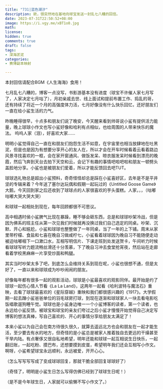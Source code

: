 ```yaml
---
title: "731|蓝色潮汐" 
description: 欸，很突然地在基地向球宝发送一封乱七八糟的回信。
date: 2023-07-31T22:50:52+08:00  
image: https://i.vgy.me/xBT1o0.jpg 
math: 
license: 
hidden: true
comments: true
draft: false
tags:
- 深海淤泥
categories:
- 赛博副本映射

---
```


本封回信请配合BGM《人生海海》食用！

七月乱七八糟的，博客一点没写，书影游基本没有进度（球宝不许催人家七月写了，人家决定七月咕了），月初亲戚去世、线上面试和提前布置工作、捣乱的哥，还有持续了将近一个月的高强度体力活，七月好像没有什么快乐回忆，还好朋友们一直在给小鲨生活的力气。

昨晚睡得很早，十点多和朋友们说了晚安，今天醒来看到帅哥说小鲨有提供活力能量，晚上球球小作文也写小鲨好像和哈利有点相似，也给周围的人带来快乐的魔法。
呜呜人家（泪），好喜欢大家……

明明小鲨觉得自己一直在和朋友们抱怨生活不如意，在宇宙里也相当放肆地在吐黑泥，但是也是因为有想要分享开心的友人在，所以才会在开车时候看着云看着路边风景寻找喜欢的一框，会在家开窗通风、做饭发呆、晾衣服发呆时候看到漂亮的晚霞，然后飞奔到天台去拍下天空和云，会记下有趣的事情吧啦吧啦和朋友一顿劈头盖脸地分享。小鲨也是被朋友们爱着，所以才能反馈回去吧TUT。

球球选礼物总是超出小鲨预料，奇奇怪怪却总是踩在小鲨喜好区，去年是不是平井坚的专辑来着？今年送了塞尔达玩偶和假期一起玩过的《Untitled Goose Game》大鹅，今天回到家之后还收到了球球点的人家很喜欢的芋头蛋糕。人家，，，（咕嘟咕嘟大哭大哭大哭）

和球球一起相处到现在，每年回顾都很不可思议。

高中相遇时侯小鲨脾气比现在暴躁，睡不够会砸东西，总是和球球吵架冷战，但是因为佛系的班主任从第一次见我们时候就再没换过我们自己选定的同桌。吵架、沉默、开心和尴尬，小鲨和球球也整整做了一年同桌，当了一年的上下铺。周末从家里带柠檬、食盐和七喜在晚自习做咸柠七，小鲨看着球球因为晚自习不能随便走动被迫咕嘟咽下一口漱口水，互相写明信片、下课走班到处发送贺卡，午间听力时候看球球写听力题流畅丝滑还十分羡慕，下了晚自习冲去食堂抢宵夜，然后站在走廊看着学校黑麻麻一片享受炒面和鸭腿。

其实当时吵架太多了吧，到底怎么会维持关系到现在呢，小鲨也很想不通，但是太好了，一直以来和球球成为吵吵闹闹的朋友。

好像每年都有很多一起的观影活动，球球是小鲨最喜欢的观影同伴。最开始是约了球球一起伤心情人节看《La La Land》，这两年一起看《哈利波特与魔法石》重映，去看了球球最喜欢的《星际穿越》重映和我们都很感兴趣的《1917》。大学假期一起去蹭小鲨爸爸单位的羽毛球房打球，到现在逐渐和球球家人一块去看电影吃饭唱歌遛狗睡午觉。球球也是小鲨身边唯一一个小鲨博客的读者，第一个读者，也永远给小鲨反馈。被球宝和球宝的亲友们夸过之后小鲨才慢慢开始觉得自己决定写博客的想法真棒，写自己喜欢的、开心的事情分享给朋友太满足了！

本来小鲨以为自己会在南方待很久很久，就算去遥远北方也会和朋友在一起才能生活，至少要去有水的地方，但奇怪的是小鲨总是被家人推着独自去更远的干燥甚至干旱内陆。有点奢侈又很自私地希望，明年还能和球球一起互相说生日快乐，一起翻旧账，一起吃粉、摸巴布，还想要摸到皮蛋，希望明年我们还会互相写小作文。啊呀，小鲨希望球宝永远顺利，永远被爱，开开心心。

（怎么写写写写成了变成球球回复，那就干脆全部回复球球好了）

（奇怪了，明明是小鲨生日怎么写得仿佛已经到了球球生日呢！）

（是不是今年球生日，人家就可以偷懒不写小作文了。）

